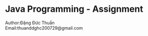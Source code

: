 <h1> Java Programming - Assignment  </h1>
<a>Author:Đặng Đức Thuần</a>
<br>
<a>Email:thuanddghc200729@gmail.com</a>
